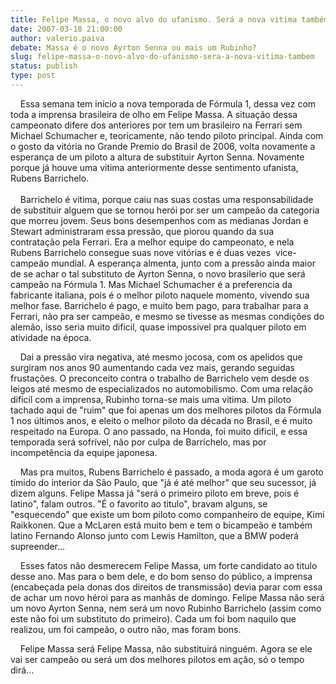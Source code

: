 ```yaml
---
title: Felipe Massa, o novo alvo do ufanismo. Será a nova vitima também???
date: 2007-03-18 21:00:00
author: valerio.paiva
debate: Massa é o novo Ayrton Senna ou mais um Rubinho?
slug: felipe-massa-o-novo-alvo-do-ufanismo-sera-a-nova-vitima-tambem
status: publish 
type: post
---
```


    Essa semana tem inicio a nova temporada de Fórmula 1, dessa vez com toda a imprensa brasileira de olho em Felipe Massa. A situação dessa campeonato difere dos anteriores por tem um brasileiro na Ferrari sem Michael Schumacher e, teoricamente, não tendo piloto principal. Ainda com o gosto da vitória no Grande Premio do Brasil de 2006, volta novamente a esperança de um piloto a altura de substituir Ayrton Senna. Novamente porque já houve uma vitima anteriormente desse sentimento ufanista, Rubens Barrichelo.          
      
    Barrichelo é vitima, porque caiu nas suas costas uma responsabilidade de substituir alguem que se tornou herói por ser um campeão da categoria que morreu jovem. Seus bons desempenhos com as medianas Jordan e Stewart administraram essa pressão, que piorou quando da sua contratação pela Ferrari. Era a melhor equipe do campeonato, e nela Rubens Barrichelo consegue suas nove vitórias e é duas vezes  vice-campeão mundial. A esperança almenta, junto com a pressão ainda maior de se achar o tal substituto de Ayrton Senna, o novo brasilerio que será campeão na Fórmula 1. Mas Michael Schumacher é a preferencia da fabricante italiana, pois é o melhor piloto naquele momento, vivendo sua melhor fase. Barrichelo é pago, e muito bem pago, para trabalhar para a Ferrari, não pra ser campeão, e mesmo se tivesse as mesmas condições do alemão, isso seria muito dificil, quase impossivel pra qualquer piloto em atividade na época.        
  
    Dai a pressão vira negativa, até mesmo jocosa, com os apelidos que surgiram nos anos 90 aumentando cada vez mais, gerando seguidas frustações. O preconceito contra o trabalho de Barrichelo vem desde os leigos até mesmo de especializados no automobilismo. Com uma relação dificil com a imprensa, Rubinho torna-se mais uma vitima. Um piloto tachado aqui de "ruim" que foi apenas um dos melhores pilotos da Fórmula 1 nos últimos anos, e eleito o melhor piloto da década no Brasil, e é muito respeitado na Europa. O ano passado, na Honda, foi muito dificil, e essa temporada será sofrível, não por culpa de Barrichelo, mas por incompetência da equipe japonesa.        
  
    Mas pra muitos, Rubens Barrichelo é passado, a moda agora é um garoto tímido do interior da São Paulo, que "já é até melhor" que seu sucessor, já dizem alguns. Felipe Massa já "será o primeiro piloto em breve, pois é latino", falam outros. "É o favorito ao titulo", bravam alguns, se "esquecendo" que existe um bom piloto como companheiro de equipe, Kimi Raikkonen. Que a McLaren está muito bem e tem o bicampeão e também latino Fernando Alonso junto com Lewis Hamilton, que a BMW poderá supreender...          
  
    Esses fatos não desmerecem Felipe Massa, um forte candidato ao titulo desse ano. Mas para o bem dele, e do bom senso do público, a imprensa (encabeçada pela donas dos direitos de transmissão) devia parar com essa de achar um novo héroi para as manhãs de domingo. Felipe Massa não será um novo Ayrton Senna, nem será um novo Rubinho Barrichelo (assim como este não foi um substituto do primeiro). Cada um foi bom naquilo que realizou, um foi campeão, o outro não, mas foram bons.        
  
    Felipe Massa será Felipe Massa, não substituirá ninguém. Agora se ele vai ser campeão ou será um dos melhores pilotos em ação, só o tempo dirá...  

